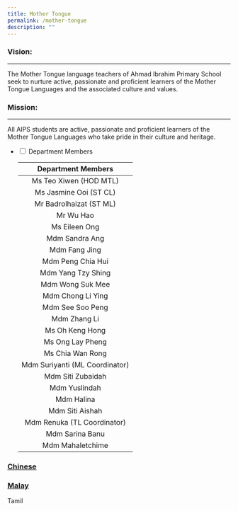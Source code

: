 ```yaml
---
title: Mother Tongue
permalink: /mother-tongue
description: ""
---
```

### Vision:
-------

The Mother Tongue language teachers of Ahmad Ibrahim Primary School seek to nurture active, passionate and proficient learners of the Mother Tongue Languages and the associated culture and values.

### Mission:
--------

All AIPS students are active, passionate and proficient learners of the Mother Tongue Languages who take pride in their culture and heritage.


<ul class="jekyllcodex_accordion">
  <li>
    <input type="checkbox" id="accordion1">
    <label for="accordion1">Department Members</label>
    <div>
      <table>
<thead>
<tr>
<th align="center"><strong>Department Members</strong></th>
</tr>
</thead>
<tbody><tr>
<td align="center">Ms Teo Xiwen (HOD MTL)</td>
</tr>
<tr>
<td align="center">Ms Jasmine Ooi (ST CL)</td>
</tr>
<tr>
<td align="center">Mr Badrolhaizat (ST ML)</td>
</tr>
<tr>
<td align="center">Mr Wu Hao</td>
</tr>
<tr>
<td align="center">Ms Eileen Ong</td>
</tr>
<tr>
<td align="center">Mdm Sandra Ang</td>
</tr>
<tr>
<td align="center">Mdm Fang Jing</td>
</tr>
<tr>
<td align="center">Mdm Peng Chia Hui</td>
</tr>
<tr>
<td align="center">Mdm Yang Tzy Shing</td>
</tr>
<tr>
<td align="center">Mdm Wong Suk Mee</td>
</tr>
<tr>
<td align="center">Mdm Chong Li Ying</td>
</tr>
<tr>
<td align="center">Mdm See Soo Peng</td>
</tr>
<tr>
<td align="center">Mdm Zhang Li</td>
</tr>
<tr>
<td align="center">Ms Oh Keng Hong</td>
</tr>
<tr>
<td align="center">Ms Ong Lay Pheng</td>
</tr>
<tr>
<td align="center">Ms Chia Wan Rong</td>
</tr>
<tr>
<td align="center">Mdm Suriyanti (ML Coordinator)</td>
</tr>
<tr>
<td align="center">Mdm Siti Zubaidah</td>
</tr>
<tr>
<td align="center">Mdm Yuslindah</td>
</tr>
<tr>
<td align="center">Mdm Halina</td>
</tr>
<tr>
<td align="center">Mdm Siti Aishah</td>
</tr>
<tr>
<td align="center">Mdm Renuka (TL Coordinator)</td>
</tr>
<tr>
<td align="center">Mdm Sarina Banu</td>
</tr>
<tr>
<td align="center">Mdm Mahaletchime</td>
</tr>
</tbody></table>
    </div>
	</li>  
</ul>

### [Chinese](/all-departments/mother-tongue/chinese)

### [Malay](/departments/all-departments/mother-tongue/malay)

Tamil